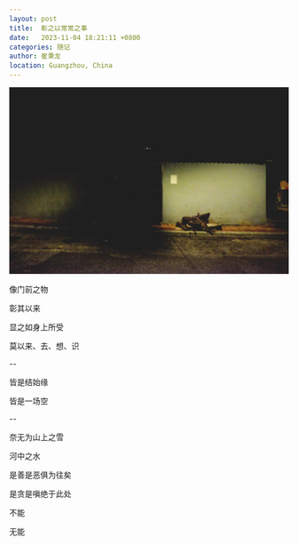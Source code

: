 ```yaml
---
layout: post
title:  彰之以常常之事
date:   2023-11-04 18:21:11 +0800
categories: 随记
author: 崔秉龙
location: Guangzhou, China
---
```



![alt text](/photo/InPost/Jottings/2023-11-04/image.png)

像门前之物

彰其以来

显之如身上所受

莫以来、去、想、识

--

皆是结始缘

皆是一场空

--

奈无为山上之雪

河中之水

是善是恶俱为往矣

是贪是嗔绝于此处

不能

无能